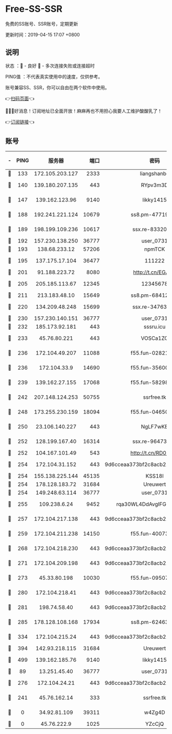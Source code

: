 # Free-SS-SSR

免费的SS账号、SSR账号，定期更新

更新时间：2019-04-15 17:07 +0800

## 说明

状态     ：🙂 - 良好 🙁 - 多次连接失败或连接超时

PING值   ：不代表真实使用中的速度，仅供参考。

账号兼容SS、SSR，你可以自由在两个软件中使用。

👉[扫码页面](https://liesauer.github.io/Free-SS-SSR/)👈

🎉🎉🎉好消息！订阅地址已全面开放！麻麻再也不用担心我要人工维护酸酸乳了！

👉[订阅链接](https://www.liesauer.net/yogurt/subscribe?ACCESS_TOKEN=DAYxR3mMaZAsaqUb)👈

## 账号

|-|PING|服务器|端口|密码|加密方式|区域|
|:----:|:----:|:-----:|-----:|:----:|:----:|:----:|
|🙂|133|172.105.203.127|2333|liangshanbo|chacha20|JP|
|🙂|140|139.180.207.135|443|RYpv3m3D|aes-256-cfb|JP|
|🙂|147|139.162.123.96|9140|likky1415|aes-256-cfb|JP|
|🙂|188|192.241.221.124|10679|ss8.pm-47719992|aes-256-cfb|US|
|🙂|189|198.199.109.236|10617|ssx.re-83320233|aes-256-cfb|US|
|🙂|192|157.230.138.250|36777|user_0731|chacha20|US|
|🙂|193|138.68.233.12|57206|npmTCK|rc4-md5|US|
|🙂|195|137.175.17.104|36477|111222|aes-256-cfb|US|
|🙂|201|91.188.223.72|8080|http://t.cn/EGJIyrl|rc4-md5|RU|
|🙂|205|205.185.113.67|12345|12345678|aes-256-cfb|US|
|🙂|211|213.183.48.10|15649|ss8.pm-68412526|rc4-md5|RU|
|🙂|220|134.209.48.248|15699|ssx.re-34763141|aes-256-cfb|US|
|🙂|230|157.230.140.151|36777|user_0731|chacha20|US|
|🙂|232|185.173.92.181|443|sssru.icu|rc4-md5|RU|
|🙂|233|45.76.80.221|443|VOSCa1ZG|aes-256-cfb|DE|
|🙂|236|172.104.49.207|11088|f55.fun-02821089|aes-256-cfb|SG|
|🙂|236|172.104.33.9|14690|f55.fun-35600745|aes-256-cfb|SG|
|🙂|239|139.162.27.155|17068|f55.fun-58298505|aes-256-cfb|SG|
|🙂|242|207.148.124.253|50755|ssrfree.tk|aes-256-cfb|SG|
|🙂|248|173.255.230.159|18094|f55.fun-04650736|aes-256-cfb|US|
|🙂|250|23.106.140.227|443|NgLF7wKB|aes-256-cfb|US|
|🙂|252|128.199.167.40|16314|ssx.re-96473928|aes-256-cfb|SG|
|🙂|252|104.167.101.49|543|http://t.cn/RD0D7sx|rc4-md5|CA|
|🙂|254|172.104.31.152|443|9d6cceaa373bf2c8acb22e60b6a58be6|aes-256-cfb|US|
|🙂|254|155.138.225.144|45135|KSS18l|rc4-md5|US|
|🙂|254|178.128.183.72|31684|Ureuwert|chacha20|US|
|🙂|254|149.248.63.114|36777|user_0731|chacha20|CA|
|🙂|255|109.238.6.24|9452|rqa30WL4DdAvgIFG6Fs3znzTa|aes-256-cfb|FR|
|🙂|257|172.104.217.138|443|9d6cceaa373bf2c8acb22e60b6a58be6|aes-256-cfb|US|
|🙂|259|172.104.211.238|14150|f55.fun-40073932|aes-256-cfb|US|
|🙂|268|172.104.218.230|443|9d6cceaa373bf2c8acb22e60b6a58be6|aes-256-cfb|US|
|🙂|271|172.104.209.198|443|9d6cceaa373bf2c8acb22e60b6a58be6|aes-256-cfb|US|
|🙂|273|45.33.80.198|10030|f55.fun-09507611|aes-256-cfb|US|
|🙂|280|172.104.218.41|443|9d6cceaa373bf2c8acb22e60b6a58be6|aes-256-cfb|US|
|🙂|281|198.74.58.40|443|9d6cceaa373bf2c8acb22e60b6a58be6|aes-256-cfb|US|
|🙂|285|178.128.108.168|17934|ss8.pm-62463695|aes-256-cfb|SG|
|🙂|334|172.104.215.24|443|9d6cceaa373bf2c8acb22e60b6a58be6|aes-256-cfb|US|
|🙂|394|142.93.218.115|31684|Ureuwert|chacha20|IN|
|🙂|499|139.162.185.76|9140|likky1415|aes-256-cfb|DE|
|🙂|89|13.251.45.40|36777|user_0731|chacha20|SG|
|🙂|276|172.104.24.21|443|9d6cceaa373bf2c8acb22e60b6a58be6|aes-256-cfb|US|
|🙁|241|45.76.162.14|333|ssrfree.tk|aes-256-cfb|SG|
|🙁|0|34.92.81.109|39311|w4Zg4D|chacha20-ietf|US|
|🙁|0|45.76.222.9|1025|YZcCjQ|rc4-md5|JP|
